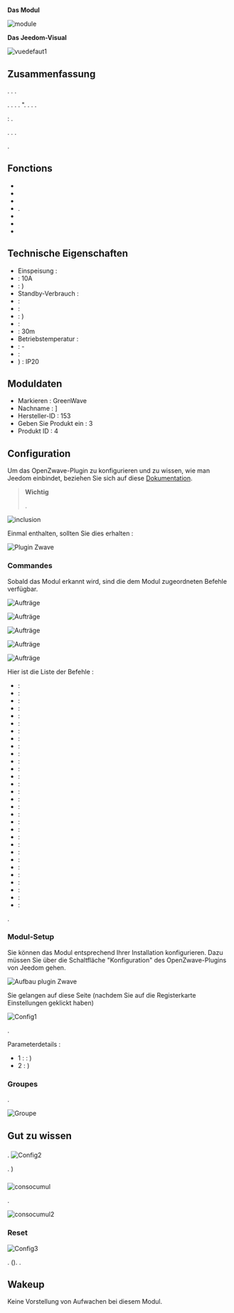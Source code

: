 # 

**Das Modul**

![module](images/greenwave.powernode/module.jpg)

**Das Jeedom-Visual**

![vuedefaut1](images/greenwave.powernode/vuedefaut1.jpg)

## Zusammenfassung

. . .

. . . .  ". . . .

 : .

. . .

.

## Fonctions

-   
-   
-   
-   .
-   
-   
-   

## Technische Eigenschaften

-   Einspeisung : 
-    : 10A
-    : )
-   Standby-Verbrauch : 
-    : 
-    : 
-    : )
-    : 
-    : 30m
-   Betriebstemperatur : 
-    : -
-    : 
-   ) : IP20

## Moduldaten

-   Markieren : GreenWave
-   Nachname : ]
-   Hersteller-ID : 153
-   Geben Sie Produkt ein : 3
-   Produkt ID : 4

## Configuration

Um das OpenZwave-Plugin zu konfigurieren und zu wissen, wie man Jeedom einbindet, beziehen Sie sich auf diese [Dokumentation](https://doc.jeedom.com/de_DE/plugins/automation%20protocol/openzwave/).

> **Wichtig**
>
> .

![inclusion](images/greenwave.powernode/inclusion.jpg)

Einmal enthalten, sollten Sie dies erhalten :

![Plugin Zwave](images/greenwave.powernode/information.jpg)

### Commandes

Sobald das Modul erkannt wird, sind die dem Modul zugeordneten Befehle verfügbar.

![Aufträge](images/greenwave.powernode/commandes.jpg)

![Aufträge](images/greenwave.powernode/commandes2.jpg)

![Aufträge](images/greenwave.powernode/commandes3.jpg)

![Aufträge](images/greenwave.powernode/commandes4.jpg)

![Aufträge](images/greenwave.powernode/commandes5.jpg)

Hier ist die Liste der Befehle :

-    : 
-    : 
-    : 
-    : 
-    : 
-    : 
-    : 
-    : 
-    : 
-    : 
-    : 
-    : 
-    : 
-    : 
-    : 
-    : 
-    : 
-    : 
-    : 
-    : 
-    : 
-    : 
-    : 
-    : 
-    : 
-    : 
-    : 
-    : 
-    : 
-    : 

.

### Modul-Setup

Sie können das Modul entsprechend Ihrer Installation konfigurieren. Dazu müssen Sie über die Schaltfläche "Konfiguration" des OpenZwave-Plugins von Jeedom gehen.

![Aufbau plugin Zwave](images/plugin/bouton_configuration.jpg)

Sie gelangen auf diese Seite (nachdem Sie auf die Registerkarte Einstellungen geklickt haben)

![Config1](images/greenwave.powernode/config1.jpg)

.

Parameterdetails :

-   1 :  : )
-   2 : )

### Groupes

.

![Groupe](images/greenwave.powernode/groupe.jpg)

## Gut zu wissen

### 

.
![Config2](images/greenwave.powernode/config2.jpg)

. )

### 

![consocumul](images/greenwave.powernode/consocumul.jpg)

.

![consocumul2](images/greenwave.powernode/consocumul2.jpg)

### Reset

![Config3](images/greenwave.powernode/config3.jpg)

. (). .

## Wakeup

Keine Vorstellung von Aufwachen bei diesem Modul.
